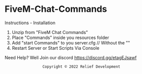 # FiveM-Chat-Commands

Instructions - Installation
1. Unzip from "FiveM Chat Commands"
2. Place "Commands" inside you resources folder
3. Add "start Commands" to you server.cfg // Without the ""
4. Restart Server or Start Scripts Via Console

Need Help? Well Join our discord https://discord.gg/etagEJsawf

					 Copyright © 2022 Relief Development
